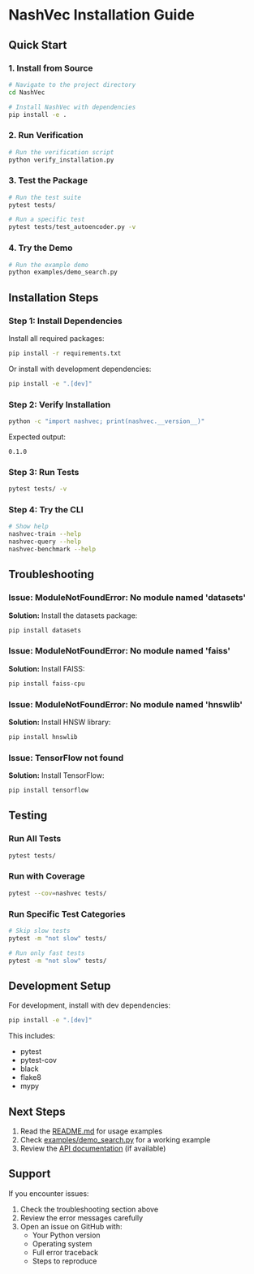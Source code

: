 # NashVec Installation Guide

## Quick Start

### 1. Install from Source

```bash
# Navigate to the project directory
cd NashVec

# Install NashVec with dependencies
pip install -e .
```

### 2. Run Verification

```bash
# Run the verification script
python verify_installation.py
```

### 3. Test the Package

```bash
# Run the test suite
pytest tests/

# Run a specific test
pytest tests/test_autoencoder.py -v
```

### 4. Try the Demo

```bash
# Run the example demo
python examples/demo_search.py
```

## Installation Steps

### Step 1: Install Dependencies

Install all required packages:

```bash
pip install -r requirements.txt
```

Or install with development dependencies:

```bash
pip install -e ".[dev]"
```

### Step 2: Verify Installation

```bash
python -c "import nashvec; print(nashvec.__version__)"
```

Expected output:
```
0.1.0
```

### Step 3: Run Tests

```bash
pytest tests/ -v
```

### Step 4: Try the CLI

```bash
# Show help
nashvec-train --help
nashvec-query --help
nashvec-benchmark --help
```

## Troubleshooting

### Issue: ModuleNotFoundError: No module named 'datasets'

**Solution:** Install the datasets package:
```bash
pip install datasets
```

### Issue: ModuleNotFoundError: No module named 'faiss'

**Solution:** Install FAISS:
```bash
pip install faiss-cpu
```

### Issue: ModuleNotFoundError: No module named 'hnswlib'

**Solution:** Install HNSW library:
```bash
pip install hnswlib
```

### Issue: TensorFlow not found

**Solution:** Install TensorFlow:
```bash
pip install tensorflow
```

## Testing

### Run All Tests

```bash
pytest tests/
```

### Run with Coverage

```bash
pytest --cov=nashvec tests/
```

### Run Specific Test Categories

```bash
# Skip slow tests
pytest -m "not slow" tests/

# Run only fast tests
pytest -m "not slow" tests/
```

## Development Setup

For development, install with dev dependencies:

```bash
pip install -e ".[dev]"
```

This includes:
- pytest
- pytest-cov
- black
- flake8
- mypy

## Next Steps

1. Read the [README.md](README.md) for usage examples
2. Check [examples/demo_search.py](examples/demo_search.py) for a working example
3. Review the [API documentation](docs/api.md) (if available)

## Support

If you encounter issues:
1. Check the troubleshooting section above
2. Review the error messages carefully
3. Open an issue on GitHub with:
   - Your Python version
   - Operating system
   - Full error traceback
   - Steps to reproduce

